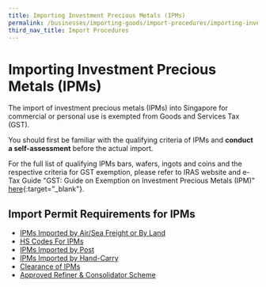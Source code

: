 ```yaml
---
title: Importing Investment Precious Metals (IPMs)
permalink: /businesses/importing-goods/import-procedures/importing-investment-precious-metals-ipms
third_nav_title: Import Procedures 
---
```


# Importing Investment Precious Metals (IPMs)

The import of investment precious metals (IPMs) into Singapore for commercial or personal use is exempted from Goods and Services Tax (GST).

You should first be familiar with the qualifying criteria of IPMs and  **conduct a self-assessment**  before the actual import.

For the full list of qualifying IPMs bars, wafers, ingots and coins and the respective criteria for GST exemption, please refer to IRAS website and e-Tax Guide "GST: Guide on Exemption on Investment Precious Metals (IPM)"  [here](https://www.iras.gov.sg/irashome/GST/GST-registered-businesses/Working-out-your-taxes/When-is-GST-not-charged/Supplies-Exempt-from-GST/){:target="_blank"}.


## Import Permit Requirements for IPMs

 - [IPMs Imported by Air/Sea Freight or By Land](/businesses/importing-goods/import-procedures/importing-investment-precious-metals-ipms/IPMS-imported-by-air-sea-freight-or-land)
 - [HS Codes For IPMs](/businesses/importing-goods/import-procedures/importing-investment-precious-metals-ipms/HS-Codes-For-IPMs)
 - [IPMs Imported by Post](/businesses/importing-goods/import-procedures/importing-investment-precious-metals-ipms/IPMS-imported-by-posts)
 - [IPMs Imported by Hand-Carry](/businesses/importing-goods/import-procedures/importing-investment-precious-metals-ipms/IPMs-Imported-by-Hand-Carry)
 - [Clearance of IPMs](/businesses/importing-goods/import-procedures/importing-investment-precious-metals-ipms/Clearance-Of-IPMs)
 - [Approved Refiner & Consolidator Scheme](/businesses/importing-goods/import-procedures/importing-investment-precious-metals-ipms/Approved-Refiner-and-Consolidator-Scheme)


